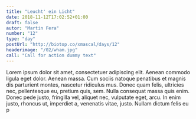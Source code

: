 ```yaml
---
title: "Leucht' ein Licht"
date: 2018-11-12T17:02:52+01:00
draft: false
autor: "Martin Fera"
number: "12"
type: "day"
postUrl: "http://biotop.co/xmascal/days/12"
headerimage: "/02/wham.jpg"
call: "Call for action dummy text"
---
```

Lorem ipsum dolor sit amet, consectetuer adipiscing elit. Aenean commodo ligula eget dolor. Aenean massa. Cum sociis natoque penatibus et magnis dis parturient montes, nascetur ridiculus mus. Donec quam felis, ultricies nec, pellentesque eu, pretium quis, sem. Nulla consequat massa quis enim. Donec pede justo, fringilla vel, aliquet nec, vulputate eget, arcu. In enim justo, rhoncus ut, imperdiet a, venenatis vitae, justo. Nullam dictum felis eu p
